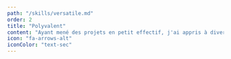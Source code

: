 ```yaml
---
path: "/skills/versatile.md"
order: 2
title: "Polyvalent"
content: "Ayant mené des projets en petit effectif, j'ai appris à diversifier mes connaissances et compétences pour devenir un élément polyvalent."
icon: "fa-arrows-alt"
iconColor: "text-sec"
---
```

